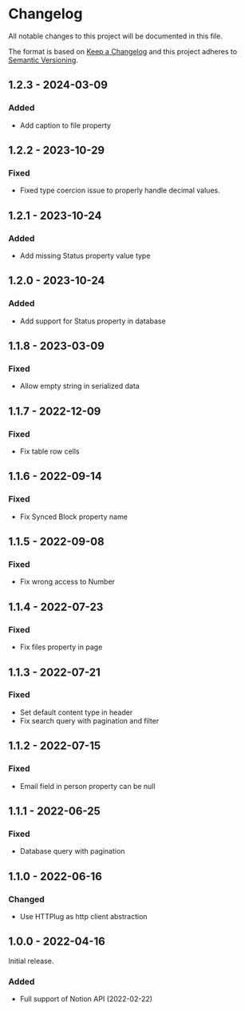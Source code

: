 # Changelog

All notable changes to this project will be documented in this file.

The format is based on [Keep a Changelog](http://keepachangelog.com/en/1.0.0/)
and this project adheres to [Semantic Versioning](http://semver.org/spec/v2.0.0.html).

## 1.2.3 - 2024-03-09

### Added

- Add caption to file property

## 1.2.2 - 2023-10-29

### Fixed

- Fixed type coercion issue to properly handle decimal values.

## 1.2.1 - 2023-10-24

### Added

- Add missing Status property value type

## 1.2.0 - 2023-10-24

### Added

- Add support for Status property in database

## 1.1.8 - 2023-03-09

### Fixed

- Allow empty string in serialized data

## 1.1.7 - 2022-12-09

### Fixed

- Fix table row cells

## 1.1.6 - 2022-09-14

### Fixed

- Fix Synced Block property name

## 1.1.5 - 2022-09-08

### Fixed

- Fix wrong access to Number

## 1.1.4 - 2022-07-23

### Fixed

- Fix files property in page

## 1.1.3 - 2022-07-21

### Fixed

- Set default content type in header
- Fix search query with pagination and filter

## 1.1.2 - 2022-07-15

### Fixed

- Email field in person property can be null

## 1.1.1 - 2022-06-25

### Fixed

- Database query with pagination

## 1.1.0 - 2022-06-16

### Changed

- Use HTTPlug as http client abstraction

## 1.0.0 - 2022-04-16

Initial release.

### Added

- Full support of Notion API (2022-02-22)

